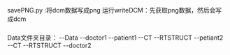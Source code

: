 savePNG.py :将dcm数据写成png
运行writeDCM：先获取png数据，然后会写成dcm

###
Data文件夹目录：
--Data
  --doctor1
    --patient1
      --CT
      --RTSTRUCT
    --petiant2
      --CT
      --RTSTRUCT
  --doctor2
